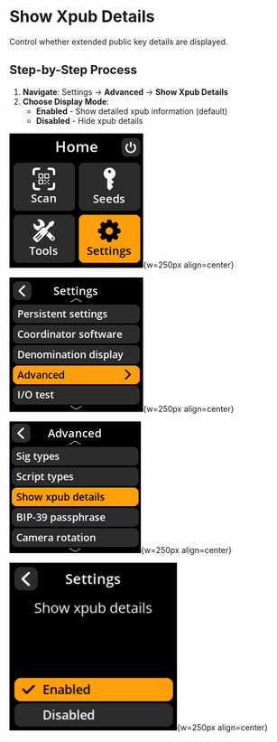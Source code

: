# Show Xpub Details

Control whether extended public key details are displayed.

## Step-by-Step Process

1. **Navigate**: Settings → **Advanced** → **Show Xpub Details**
2. **Choose Display Mode**:
   - **Enabled** - Show detailed xpub information (default)
   - **Disabled** - Hide xpub details

![Settings selection menu](images/HomeScreenSettingsSelectView_dc_as_en.png){w=250px align=center}

![Advanced selection menu](images/SettingsMainMenuAdvancedSelectView_dc_as_en.png){w=250px align=center}

![Show Xpub details selection menu](images/ShowXpubDetailsSelectView_dc_as_en.png){w=250px align=center}

![Xpub details display setting](images/SettingsEntryUpdateSelectionView_show_xpub_dc_as_en.png){w=250px align=center}
